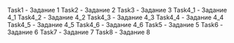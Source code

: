 Task1 - Задание 1
Task2 - Задание 2
Task3 - Задание 3
Task4_1 - Задание 4_1
Task4_2 - Задание 4_2
Task4_3 - Задание 4_3
Task4_4 - Задание 4_4
Task4_5 - Задание 4_5
Task4_6 - Задание 4_6
Task5 - Задание 5
Task6 - Задание 6
Task7 - Задание 7
Task8 - Задание 8
